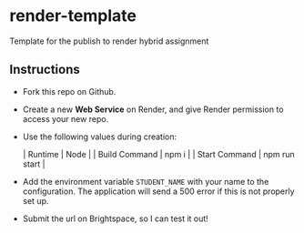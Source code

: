 # render-template
Template for the publish to render hybrid assignment

## Instructions

- Fork this repo on Github.

- Create a new **Web Service** on Render, and give Render permission to access your new repo.

- Use the following values during creation:

  | Runtime       | Node          |
  | Build Command | npm i         |
  | Start Command | npm run start |

- Add the environment variable `STUDENT_NAME` with your name to the configuration. The application will send a 500 error if this is not properly set up.

- Submit the url on Brightspace, so I can test it out!
